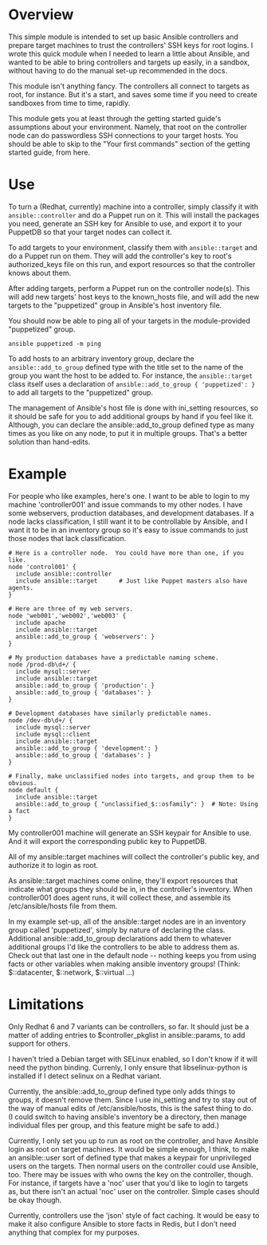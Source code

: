
# Overview

This simple module is intended to set up basic Ansible controllers and prepare target machines to trust the controllers' SSH keys for root logins.  I wrote this quick module when I needed to learn a little about Ansible, and wanted to be able to bring controllers and targets up easily, in a sandbox, without having to do the manual set-up recommended in the docs.

This module isn't anything fancy.  The controllers all connect to targets as root, for instance.  But it's a start, and saves some time if you need to create sandboxes from time to time, rapidly.

This module gets you at least through the getting started guide's assumptions about your environment.  Namely, that root on the controller node can do passwordless SSH connections to your target hosts.  You should be able to skip to the "Your first commands" section of the getting started guide, from here.


# Use

To turn a (Redhat, currently) machine into a controller, simply classify it with `ansible::controller` and do a Puppet run on it.  This will install the packages you need, generate an SSH key for Ansible to use, and export it to your PuppetDB so that your target nodes can collect it.

To add targets to your environment, classify them with `ansible::target` and do a Puppet run on them.  They will add the controller's key to root's authorized_keys file on this run, and export resources so that the controller knows about them.

After adding targets, perform a Puppet run on the controller node(s).  This will add new targets' host keys to the known_hosts file, and will add the new targets to the "puppetized" group in Ansible's host inventory file.

You should now be able to ping all of your targets in the module-provided "puppetized" group.

```
ansible puppetized -m ping
```

To add hosts to an arbitrary inventory group, declare the `ansible::add_to_group` defined type with the title set to the name of the group you want the host to be added to.  For instance, the `ansible::target` class itself uses a declaration of `ansible::add_to_group { 'puppetized': }` to add all targets to the "puppetized" group.

The management of Ansible's host file is done with ini_setting resources, so it should be safe for you to add additional groups by hand if you feel like it.  Although, you can declare the ansible::add_to_group defined type as many times as you like on any node, to put it in multiple groups.  That's a better solution than hand-edits.

# Example

For people who like examples, here's one.  I want to be able to login to my machine 'controller001' and issue commands to my other nodes.  I have some webservers, production databases, and development databases.  If a node lacks classification, I still want it to be controllable by Ansible, and I want it to be in an inventory group so it's easy to issue commands to just those nodes that lack classification.


```
# Here is a controller node.  You could have more than one, if you like.
node 'control001' {
  include ansible::controller
  include ansible::target      # Just like Puppet masters also have agents.
}

# Here are three of my web servers.
node 'web001','web002','web003' {
  include apache
  include ansible::target
  ansible::add_to_group { 'webservers': }
}

# My production databases have a predictable naming scheme.
node /prod-db\d+/ {
  include mysql::server
  include ansible::target
  ansible::add_to_group { 'production': }
  ansible::add_to_group { 'databases': }
}

# Development databases have similarly predictable names.
node /dev-db\d+/ {
  include mysql::server
  include mysql::client
  include ansible::target
  ansible::add_to_group { 'development': }
  ansible::add_to_group { 'databases': }
}

# Finally, make unclassified nodes into targets, and group them to be obvious.
node default {
  include ansible::target
  ansible::add_to_group { "unclassified_$::osfamily": }  # Note: Using a fact
}
```

My controller001 machine will generate an SSH keypair for Ansible to use.  And it will export the corresponding public key to PuppetDB.

All of my ansible::target machines will collect the controller's public key, and authorize it to login as root.

As ansible::target machines come online, they'll export resources that indicate what groups they should be in, in the controller's inventory.  When controller001 does agent runs, it will collect these, and assemble its /etc/ansible/hosts file from them.

In my example set-up, all of the ansible::target nodes are in an inventory group called 'puppetized', simply by nature of declaring the class.  Additional ansible::add_to_group declarations add them to whatever additional groups I'd like the controllers to be able to address them as.  Check out that last one in the default node -- nothing keeps you from using facts or other variables when making ansible inventory groups!  (Think: $::datacenter, $::network, $::virtual ...)


# Limitations

Only Redhat 6 and 7 variants can be controllers, so far.  It should just be a matter of adding entries to $controller_pkglist in ansible::params, to add support for others.

I haven't tried a Debian target with SELinux enabled, so I don't know if it will need the python binding.  Currenly, I only ensure that libselinux-python is installed if I detect selinux on a Redhat variant.

Currently, the ansible::add_to_group defined type only adds things to groups, it doesn't remove them.  Since I use ini_setting and try to stay out of the way of manual edits of /etc/ansible/hosts, this is the safest thing to do.  (I could switch to having ansible's inventory be a directory, then manage individual files per group, and this feature might be safe to add.)

Currently, I only set you up to run as root on the controller, and have Ansible login as root on target machines.  It would be simple enough, I think, to make an ansible::user sort of defined type that makes a keypair for unprivileged users on the targets.  Then normal users on the controller could use Ansible, too.  There may be issues with who owns the key on the controller, though.  For instance, if targets have a 'noc' user that you'd like to login to targets as, but there isn't an actual 'noc' user on the controller.  Simple cases should be okay though.

Currently, controllers use the 'json' style of fact caching.  It would be easy to make it also configure Ansible to store facts in Redis, but I don't need anything that complex for my purposes.
